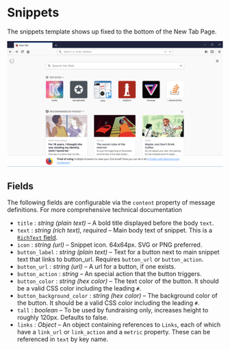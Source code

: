 # Snippets

The snippets template shows up fixed to the bottom of the New Tab Page.

![Screenshot of the new tab page snippet](../assets/snippet-example.png)

## Fields

The following fields are configurable via the `content` property of message definitions. For more comprehensive technical documentation

* `title` : *string (plain text)* – A bold title displayed before the body `text`.
* `text` : *string (rich text), required* – Main body text of snippet. This is a [`RichText` field](../api/template-fields.md#richtext-and-richlink).
* `icon` : *string (url)* – Snippet icon. 64x64px. SVG or PNG preferred.
* `button_label` : *string (plain text)* – Text for a button next to main snippet text that links to button_url. Requires `button_url` or `button_action`.
* `button_url` : *string (url)* – A url for a button, if one exists.
* `button_action` : *string* – An special action that the button triggers.
* `button_color` : *string (hex color)* – The text color of the button. It should be a valid CSS color including the leading `#`.
* `button_background_color` : *string (hex color)* – The background color of the button. It should be a valid CSS color including the leading `#`.
* `tall` : *boolean* – To be used by fundraising only, increases height to roughly 120px. Defaults to false.
* `links` : *Object* – An object containing references to `Links`, each of which have a `link_url` or `link_action` and a `metric` property. These can be referenced in `text` by key name.
